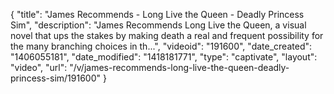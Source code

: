 {
    "title": "James Recommends - Long Live the Queen - Deadly Princess Sim",
    "description": "James Recommends Long Live the Queen, a visual novel that ups the stakes by making death a real and frequent possibility for the many branching choices in th...",
    "videoid": "191600",
    "date_created": "1406055181",
    "date_modified": "1418181771",
    "type": "captivate",
    "layout": "video",
    "url": "\/v\/james-recommends-long-live-the-queen-deadly-princess-sim\/191600"
}